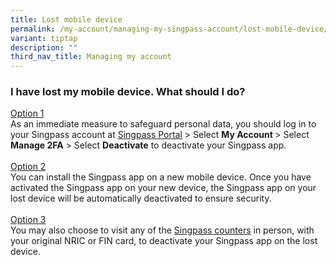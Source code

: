 ```yaml
---
title: Lost mobile device
permalink: /my-account/managing-my-singpass-account/lost-mobile-device/
variant: tiptap
description: ""
third_nav_title: Managing my account
---
```

<h3>I have lost my mobile device. What should I do?</h3>
<p><u>Option 1</u> 
<br>As an immediate measure to safeguard personal data, you should log in
to your Singpass account at <a href="https://go.gov.sg/singpass-login" rel="noopener" target="_blank"><u>Singpass Portal</u></a> &gt;
Select <strong>My Account </strong>&gt; Select <strong>Manage 2FA</strong> &gt;
Select <strong>Deactivate</strong> to deactivate your Singpass app.
<br>
<br><u>Option 2</u> 
<br>You can install the Singpass app on a new mobile device. Once you have
activated the Singpass app on your new device, the Singpass app on your
lost device will be automatically deactivated to ensure security.
<br>
<br><u>Option 3</u> 
<br>You may also choose to visit any of the <a href="https://go.gov.sg/singpass-counters" rel="noopener" target="_blank"><u>Singpass counters</u></a> in
person, with your original NRIC or FIN card, to deactivate your Singpass
app on the lost device.</p>
